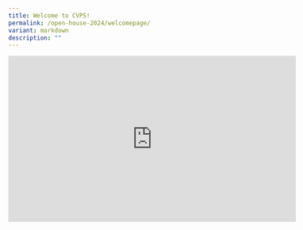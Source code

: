```yaml
---
title: Welcome to CVPS!
permalink: /open-house-2024/welcomepage/
variant: markdown
description: ""
---
```

<center>
	<iframe allowfullscreen="" allow="accelerometer; autoplay; clipboard-write; encrypted-media; gyroscope; picture-in-picture; web-share" frameborder="0" title="YouTube video player" src="https://www.youtube.com/embed/KAPCUJRgji8?si=_L_6DOpq4LcHUcxM" height="335" width="580"></iframe></center>